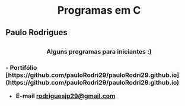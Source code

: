 <h1 align="center">Programas em C</h1>
<h2>Paulo Rodrigues<h2>
<h3 align="center">Alguns programas para iniciantes :)</h3>
<h3 align="left">
- Portifólio [https://github.com/pauloRodri29/pauloRodri29.github.io](https://github.com/pauloRodri29/pauloRodri29.github.io)

- E-mail **rodriguesjp29@gmail.com**</h3>

